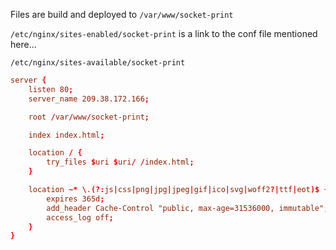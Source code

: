 Files are build and deployed to `/var/www/socket-print`

`/etc/nginx/sites-enabled/socket-print` is a link to the conf file mentioned here...

`/etc/nginx/sites-available/socket-print`

```conf
server {
    listen 80;
    server_name 209.38.172.166;

    root /var/www/socket-print;

    index index.html;

    location / {
        try_files $uri $uri/ /index.html;
    }

    location ~* \.(?:js|css|png|jpg|jpeg|gif|ico|svg|woff2?|ttf|eot)$ {
        expires 365d;
        add_header Cache-Control "public, max-age=31536000, immutable";
        access_log off;
    }
}
```